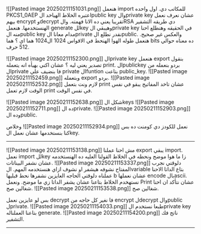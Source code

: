 
![[Pasted image 20250211151031.png]]
هنعمل import للمكاتب دي.
اول واحده PKCS1_0AEP اعتبره الخلاط الهياخد الpublic key والprivate key عشان نعرف نعمل بيهم encrypt وdecrypt تقريبا يعني ده الانا فهمته.
والRSA دي طريقه التشفير الهنستخدمها.
هنعمل generate للkey وهيبقي الprivate key في الحقيقه وهنطلع احنا منه الpublic key مدام معانا الprivate نقدر نطلع الpublic. والعكس غير صحيح.
هنعمل طوله الهوا الهنحط في الاقواس 1024 ال1024 هما اي ؟ هما bits ده معناه حوالي 512 حرف.

![[Pasted image 20250211152300.png]]
الprivate key هنعمل export بنقول تصدير يعني ليه ؟ عشان اكني بهيأه انه يتعمله print.
الpublickey بردو بنعمله من الprivate فا بنضيف علي private الfuntion بتاعت public_key.
![[Pasted image 20250211152459.png]]
وبتعمله export بردو.
![[Pasted image 20250211152532.png]]
لازم ونت بتعمل print عشان تاخد المفاتيح يبقو في نفس الوقت لازم تعمل print في نفس الوقت.

![[Pasted image 20250211152638.png]]
شكل الkeys 
![[Pasted image 20250211152711.png]]
ده الprivate.
![[Pasted image 20250211152903.png]]
وده الpublic.

وخلاص ![[Pasted image 20250211152934.png]]
نعمل للكودز دي كومنت ده بس كنا بنستخدمها عشان نعمل الkey.

--------------------------------------------------------------------------------
![[Pasted image 20250211153138.png]]
مش احنا عملنا export يبقي import.
نعمل import للkey زا ما هوا موضح ونحطه في الخلاط القولنا العليه ده الهنستخدمه عشان نشفر البيناتات.
![[Pasted image 20250211153337.png]]
دلوقتي نجرب المفتاح نشوفه هيشفر او نشوف ازاي هنستخدمه المهم.
الvariable بتاع الداتا الاحنا عملناه دلوقتي الحاجه العايزين نشفرها نحط قبليها b عشان نعملها encode بالascii.
نستهخدم الخلاط بتاعنا عشان يشفر الداتا زي ما موضح.
ونعمل Print عشان نتأكد ان احنا شغالين صح.
![[Pasted image 20250211153538.png]]
شغالين صح.



بس لو عايزين نعمل decrypt فا نغير كل حاجه من encrypt لdecrypt والpublic لprivate.
![[Pasted image 20250211154033.png]]
طبعا نستخدم الprivate key بتاعنا العملناله generate.
![[Pasted image 20250211154200.png]]
ناتج فك التشفير.

--------------------------------------------------------------------------------

